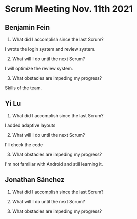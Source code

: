 # Scrum Meeting Nov. 11th 2021

## Benjamin Fein

1.	What did I accomplish since the last Scrum?

I wrote the login system and review system.

2.	What will I do until the next Scrum?

I will optimize the review system.

3.	What obstacles are impeding my progress?

Skills of the team.

## Yi Lu

1.	What did I accomplish since the last Scrum?

I added adaptive layouts

2.	What will I do until the next Scrum?

I'll check the code

3.	What obstacles are impeding my progress?

I'm not familiar with Android and still learning it.

## Jonathan Sánchez

1.	What did I accomplish since the last Scrum?



2.	What will I do until the next Scrum?



3.	What obstacles are impeding my progress?

